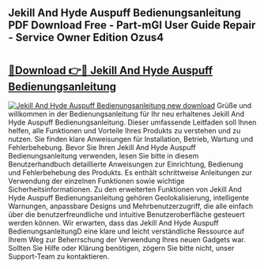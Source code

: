 ## Jekill And Hyde Auspuff Bedienungsanleitung PDF Download Free - Part-mGI User Guide Repair - Service Owner Edition Ozus4

# <h2><a href="http://df40kjy.blite.top/?on=Jekill+And+Hyde+Auspuff+Bedienungsanleitung">🔗Download 👉🔴 Jekill And Hyde Auspuff Bedienungsanleitung</a></h2>

[![Jekill And Hyde Auspuff Bedienungsanleitung new download](https://i.imgur.com/lujVjoI.png)](http://df40kjy.blite.top/?on=Jekill+And+Hyde+Auspuff+Bedienungsanleitung)
Grüße und willkommen in der Bedienungsanleitung für Ihr neu erhaltenes Jekill And Hyde Auspuff Bedienungsanleitung. Dieser umfassende Leitfaden soll Ihnen helfen, alle Funktionen und Vorteile Ihres Produkts zu verstehen und zu nutzen. Sie finden klare Anweisungen für Installation, Betrieb, Wartung und Fehlerbehebung. Bevor Sie Ihren Jekill And Hyde Auspuff Bedienungsanleitung verwenden, lesen Sie bitte in diesem Benutzerhandbuch detaillierte Anweisungen zur Einrichtung, Bedienung und Fehlerbehebung des Produkts. Es enthält schrittweise Anleitungen zur Verwendung der einzelnen Funktionen sowie wichtige Sicherheitsinformationen. Zu den erweiterten Funktionen von Jekill And Hyde Auspuff Bedienungsanleitung gehören Geolokalisierung, intelligente Warnungen, anpassbare Designs und Mehrbenutzerzugriff, die alle einfach über die benutzerfreundliche und intuitive Benutzeroberfläche gesteuert werden können. Wir erwarten, dass das Jekill And Hyde Auspuff BedienungsanleitungD eine klare und leicht verständliche Ressource auf Ihrem Weg zur Beherrschung der Verwendung Ihres neuen Gadgets war. Sollten Sie Hilfe oder Klärung benötigen, zögern Sie bitte nicht, unser Support-Team zu kontaktieren.
